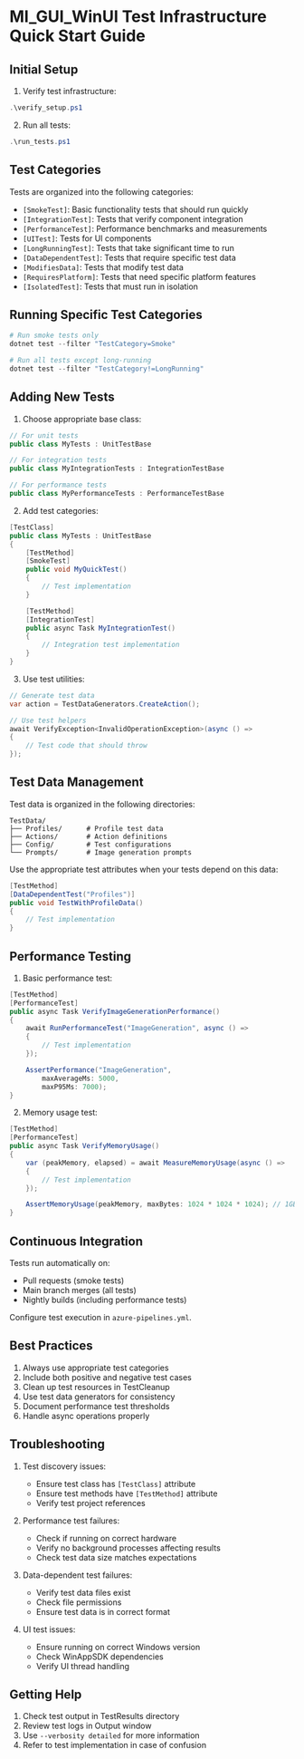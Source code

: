 # MI_GUI_WinUI Test Infrastructure Quick Start Guide

## Initial Setup

1. Verify test infrastructure:
```powershell
.\verify_setup.ps1
```

2. Run all tests:
```powershell
.\run_tests.ps1
```

## Test Categories

Tests are organized into the following categories:

- `[SmokeTest]`: Basic functionality tests that should run quickly
- `[IntegrationTest]`: Tests that verify component integration
- `[PerformanceTest]`: Performance benchmarks and measurements
- `[UITest]`: Tests for UI components
- `[LongRunningTest]`: Tests that take significant time to run
- `[DataDependentTest]`: Tests that require specific test data
- `[ModifiesData]`: Tests that modify test data
- `[RequiresPlatform]`: Tests that need specific platform features
- `[IsolatedTest]`: Tests that must run in isolation

## Running Specific Test Categories

```powershell
# Run smoke tests only
dotnet test --filter "TestCategory=Smoke"

# Run all tests except long-running
dotnet test --filter "TestCategory!=LongRunning"
```

## Adding New Tests

1. Choose appropriate base class:
```csharp
// For unit tests
public class MyTests : UnitTestBase

// For integration tests
public class MyIntegrationTests : IntegrationTestBase

// For performance tests
public class MyPerformanceTests : PerformanceTestBase
```

2. Add test categories:
```csharp
[TestClass]
public class MyTests : UnitTestBase
{
    [TestMethod]
    [SmokeTest]
    public void MyQuickTest()
    {
        // Test implementation
    }

    [TestMethod]
    [IntegrationTest]
    public async Task MyIntegrationTest()
    {
        // Integration test implementation
    }
}
```

3. Use test utilities:
```csharp
// Generate test data
var action = TestDataGenerators.CreateAction();

// Use test helpers
await VerifyException<InvalidOperationException>(async () => 
{
    // Test code that should throw
});
```

## Test Data Management

Test data is organized in the following directories:
```
TestData/
├── Profiles/      # Profile test data
├── Actions/       # Action definitions
├── Config/        # Test configurations
└── Prompts/       # Image generation prompts
```

Use the appropriate test attributes when your tests depend on this data:
```csharp
[TestMethod]
[DataDependentTest("Profiles")]
public void TestWithProfileData()
{
    // Test implementation
}
```

## Performance Testing

1. Basic performance test:
```csharp
[TestMethod]
[PerformanceTest]
public async Task VerifyImageGenerationPerformance()
{
    await RunPerformanceTest("ImageGeneration", async () =>
    {
        // Test implementation
    });

    AssertPerformance("ImageGeneration", 
        maxAverageMs: 5000, 
        maxP95Ms: 7000);
}
```

2. Memory usage test:
```csharp
[TestMethod]
[PerformanceTest]
public async Task VerifyMemoryUsage()
{
    var (peakMemory, elapsed) = await MeasureMemoryUsage(async () =>
    {
        // Test implementation
    });

    AssertMemoryUsage(peakMemory, maxBytes: 1024 * 1024 * 1024); // 1GB
}
```

## Continuous Integration

Tests run automatically on:
- Pull requests (smoke tests)
- Main branch merges (all tests)
- Nightly builds (including performance tests)

Configure test execution in `azure-pipelines.yml`.

## Best Practices

1. Always use appropriate test categories
2. Include both positive and negative test cases
3. Clean up test resources in TestCleanup
4. Use test data generators for consistency
5. Document performance test thresholds
6. Handle async operations properly

## Troubleshooting

1. Test discovery issues:
   - Ensure test class has `[TestClass]` attribute
   - Ensure test methods have `[TestMethod]` attribute
   - Verify test project references

2. Performance test failures:
   - Check if running on correct hardware
   - Verify no background processes affecting results
   - Check test data size matches expectations

3. Data-dependent test failures:
   - Verify test data files exist
   - Check file permissions
   - Ensure test data is in correct format

4. UI test issues:
   - Ensure running on correct Windows version
   - Check WinAppSDK dependencies
   - Verify UI thread handling

## Getting Help

1. Check test output in TestResults directory
2. Review test logs in Output window
3. Use `--verbosity detailed` for more information
4. Refer to test implementation in case of confusion